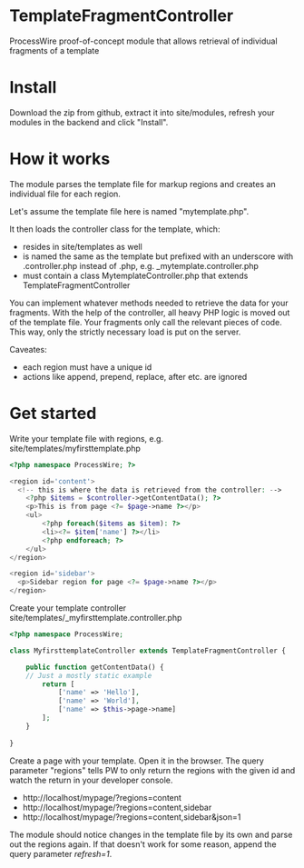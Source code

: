 # TemplateFragmentController
ProcessWire proof-of-concept module that allows retrieval of individual fragments of a template

# Install
Download the zip from github, extract it into site/modules, refresh your modules in the backend and click "Install".

# How it works
The module parses the template file for markup regions and creates an individual file for each region.

Let's assume the template file here is named "mytemplate.php".

It then loads the controller class for the template, which:
- resides in site/templates as well
- is named the same as the template but prefixed with an underscore with .controller.php instead of .php,
  e.g. _mytemplate.controller.php
- must contain a class MytemplateController.php that extends TemplateFragmentController

You can implement whatever methods needed to retrieve the data for your fragments. With the help
of the controller, all heavy PHP logic is moved out of the template file. Your fragments only
call the relevant pieces of code. This way, only the strictly necessary load is put on the server.

Caveates:
- each region must have a unique id
- actions like append, prepend, replace, after etc. are ignored

# Get started
Write your template file with regions, e.g. site/templates/myfirsttemplate.php
```php
<?php namespace ProcessWire; ?>

<region id='content'>
  <!-- this is where the data is retrieved from the controller: -->
	<?php $items = $controller->getContentData(); ?>
	<p>This is from page <?= $page->name ?></p>
	<ul>
		<?php foreach($items as $item): ?>
		<li><?= $item['name'] ?></li>
		<?php endforeach; ?>
	</ul>
</region>

<region id='sidebar'>
  <p>Sidebar region for page <?= $page->name ?></p>
</region>
```

Create your template controller site/templates/_myfirsttemplate.controller.php
```php
<?php namespace ProcessWire;

class MyfirsttemplateController extends TemplateFragmentController {

	public function getContentData() {
    // Just a mostly static example
		return [
			['name' => 'Hello'],
			['name' => 'World'],
			['name' => $this->page->name]
		];
	}
	
}
```

Create a page with your template. Open it in the browser. The query parameter "regions"
tells PW to only return the regions with the given id and watch the return in your
developer console.
- http://localhost/mypage/?regions=content
- http://localhost/mypage/?regions=content,sidebar
- http://localhost/mypage/?regions=content,sidebar&json=1

The module should notice changes in the template file by its own and parse out the
regions again. If that doesn't work for some reason, append the query parameter
_refresh=1_.

